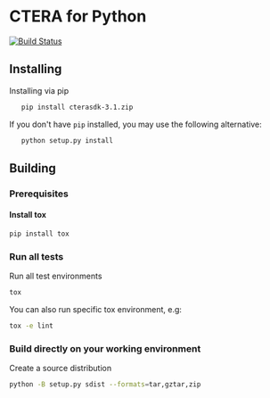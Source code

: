 # CTERA for Python
[![Build Status](https://travis-ci.com/CTERA-Networks/ctera-python-sdk.svg?branch=master)](https://travis-ci.com/CTERA-Networks/ctera-python-sdk)

## Installing
Installing via pip

```bash
   pip install cterasdk-3.1.zip
```
If you don't have `pip` installed, you may use the following alternative:

```bash
   python setup.py install
```

## Building

### Prerequisites

#### Install tox
```bash
pip install tox
```

### Run all tests
Run all test environments
```bash
tox
```
You can also run specific tox environment, e.g:
```bash
tox -e lint
```

### Build directly on your working environment
Create a source distribution

```bash
python -B setup.py sdist --formats=tar,gztar,zip
```
